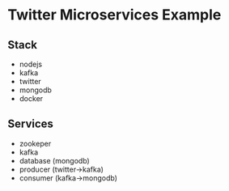 # Twitter Microservices Example

## Stack

- nodejs
- kafka
- twitter
- mongodb
- docker

## Services

- zookeper
- kafka
- database (mongodb)
- producer (twitter->kafka)
- consumer (kafka->mongodb)
